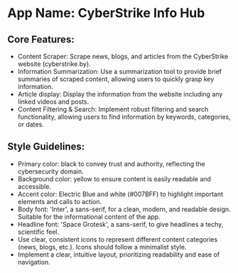 # **App Name**: CyberStrike Info Hub

## Core Features:

- Content Scraper: Scrape news, blogs, and articles from the CyberStrike website (cyberstrike.by).
- Information Summarization: Use a summarization tool to provide brief summaries of scraped content, allowing users to quickly grasp key information.
- Article display: Display the information from the website including any linked videos and posts.
- Content Filtering & Search: Implement robust filtering and search functionality, allowing users to find information by keywords, categories, or dates.

## Style Guidelines:

- Primary color: black to convey trust and authority, reflecting the cybersecurity domain.
- Background color: yellow  to ensure content is easily readable and accessible.
- Accent color: Electric Blue and white (#007BFF) to highlight important elements and calls to action.
- Body font: 'Inter', a sans-serif, for a clean, modern, and readable design. Suitable for the informational content of the app.
- Headline font: 'Space Grotesk', a sans-serif, to give headlines a techy, scientific feel.
- Use clear, consistent icons to represent different content categories (news, blogs, etc.). Icons should follow a minimalist style.
- Implement a clear, intuitive layout, prioritizing readability and ease of navigation.